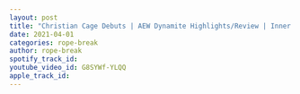 ```yaml
---
layout: post
title: "Christian Cage Debuts | AEW Dynamite Highlights/Review | Inner Circle Returns 3/31/21"
date: 2021-04-01
categories: rope-break
author: rope-break
spotify_track_id: 
youtube_video_id: G8SYWf-YLQQ
apple_track_id: 
---
```

